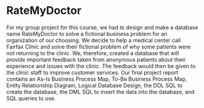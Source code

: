 # RateMyDoctor
For my group project for this course, we had to design and make a database name RateMyDoctor to solve a fictional business problem for an organization of our choosing. We decide to help a medical center call Fairfax Clinic and solve their fictional problem of why some patients were not returning to the clinic. We, therefore, created a database that will provide important feedback taken from anonymous patients about their experience and issues with the clinic. The feedback would then be given to the clinic staff to improve customer services. Our final project report contains an As-Is Business Process Map, To-Be Business Process Map, Entity Relationship Diagram, Logical Database Design, the DDL SQL to create the database, the DML SQL to insert the data into the database, and SQL queries to use.
